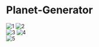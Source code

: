 # Planet-Generator
![1](https://user-images.githubusercontent.com/95224523/226648804-0e8b833e-7dd6-47fa-b674-ef08be856a01.gif)
![2](https://user-images.githubusercontent.com/95224523/226648822-5d83317d-728e-49c9-91fb-03c6d549ac0b.gif)<br />
![3](https://user-images.githubusercontent.com/95224523/226648832-0495700d-7b68-45a4-ab89-2b247dfce957.gif)
![4](https://user-images.githubusercontent.com/95224523/226648840-21683711-6354-48aa-97ed-5161462aae6d.gif)<br />
![5](https://user-images.githubusercontent.com/95224523/226649965-a169effb-97b1-456f-874f-4cdf9bafcfe4.gif)






